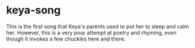 # keya-song
This is the first song that Keya's parents used to put her to sleep and calm her.
However, this is a very poor attempt at poetry and rhyming, even though it invokes a few chuckles here and there.


